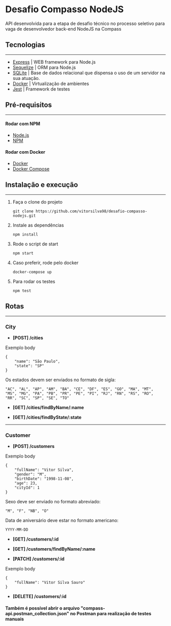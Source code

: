 # Desafio Compasso NodeJS

API desenvolvida para a etapa de desafio técnico no processo seletivo para vaga de desenvolvedor back-end NodeJS na Compass


## Tecnologias
---
- [Express](https://expressjs.com/)           | WEB framework para Node.js
- [Sequelize](https://sequelize.org/master/)  | ORM para Node.js
- [SQLite](https://www.sqlite.org/index.html) | Base de dados relacional que dispensa o uso de um servidor na sua atuação.
- [Docker](https://www.docker.com/)           | Virtualização de ambientes
- [Jest](https://jestjs.io/pt-BR/)            | Framework de testes


## Pré-requisitos
---
#### Rodar com NPM
- [Node.js](https://nodejs.org/en/)
- [NPM](https://www.npmjs.com/)

#### Rodar com Docker
- [Docker](https://www.docker.com/)
- [Docker Compose](https://docs.docker.com/compose/)


## Instalação e execução
---
1. Faça o clone do projeto
    ```
    git clone https://github.com/vitorsilva98/desafio-compasso-nodejs.git
    ```
2. Instale as dependências
    ```
    npm install
    ```
3. Rode o script de start
    ```
    npm start
    ```
4. Caso preferir, rode pelo docker
    ```
    docker-compose up
    ```
5. Para rodar os testes
    ```
    npm test
    ```


## Rotas
---
### City
- **[POST] /cities** 

Exemplo body
```
{
    "name": "São Paulo",
    "state": "SP"
}
```

Os estados devem ser enviados no formato de sigla: 
```
"AC", "AL", "AP", "AM", "BA", "CE", "DF", "ES", "GO", "MA", "MT", "MS", "MG", "PA", "PB", "PR", "PE", "PI", "RJ", "RN", "RS", "RO", "RR", "SC", "SP", "SE", "TO"
```

- **[GET] /cities/findByName/:name**

- **[GET] /cities/findByState/:state**

---
### Customer
- **[POST] /customers**

Exemplo body
```
{
    "fullName": "Vitor Silva",
    "gender": "M",
    "birthDate": "1998-11-08",
    "age": 23,
    "cityId": 1
}
```

Sexo deve ser enviado no formato abreviado: 
```
"M", "F", "NB", "O"
```

Data de aniversário deve estar no formato americano:
```
YYYY-MM-DD
```

- **[GET] /customers/:id**

- **[GET] /customers/findByName/:name**

- **[PATCH] /customers/:id**

Exemplo body
```
{
    "fullName": "Vitor Silva Sauro"
}
```

- **[DELETE] /customers/:id**

#### Também é possível abrir o arquivo "compass-api.postman_collection.json" no Postman para realização de testes manuais